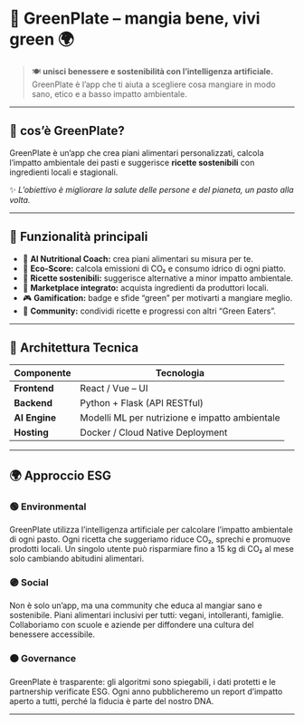 # 🥦 GreenPlate – mangia bene, vivi green 🌍

> 🍽️ **unisci benessere e sostenibilità con l’intelligenza artificiale.**  
> GreenPlate è l’app che ti aiuta a scegliere cosa mangiare in modo sano, etico e a basso impatto ambientale.  

---

## 🌱 cos’è GreenPlate?
GreenPlate è un’app che crea piani alimentari personalizzati, calcola l’impatto ambientale dei pasti e suggerisce **ricette sostenibili** con ingredienti locali e stagionali.  

✨ *L’obiettivo è migliorare la salute delle persone e del pianeta, un pasto alla volta.*

---

## 🚀 Funzionalità principali

- 🧠 **AI Nutritional Coach:** crea piani alimentari su misura per te.  
- 🌿 **Eco-Score:** calcola emissioni di CO₂ e consumo idrico di ogni piatto.  
- 🥕 **Ricette sostenibili:** suggerisce alternative a minor impatto ambientale.  
- 🛒 **Marketplace integrato:** acquista ingredienti da produttori locali.  
- 🎮 **Gamification:** badge e sfide “green” per motivarti a mangiare meglio.  
- 🤝 **Community:** condividi ricette e progressi con altri “Green Eaters”.

---

## 🧩 Architettura Tecnica

| Componente | Tecnologia |
|-------------|-------------|
| **Frontend** | React / Vue – UI |
| **Backend** | Python + Flask (API RESTful) |
| **AI Engine** | Modelli ML per nutrizione e impatto ambientale |
| **Hosting** | Docker / Cloud Native Deployment |

---

## 🌍 Approccio ESG

### 🟢 Environmental  
GreenPlate utilizza l’intelligenza artificiale per calcolare l’impatto ambientale di ogni pasto.
Ogni ricetta che suggeriamo riduce CO₂, sprechi e promuove prodotti locali.
Un singolo utente può risparmiare fino a 15 kg di CO₂ al mese solo cambiando abitudini alimentari.

### 🟣 Social  
Non è solo un’app, ma una community che educa al mangiar sano e sostenibile.
Piani alimentari inclusivi per tutti: vegani, intolleranti, famiglie.
Collaboriamo con scuole e aziende per diffondere una cultura del benessere accessibile.  

### 🟠 Governance  
GreenPlate è trasparente: gli algoritmi sono spiegabili, i dati protetti e le partnership verificate ESG.
Ogni anno pubblicheremo un report d’impatto aperto a tutti, perché la fiducia è parte del nostro DNA.  

---

